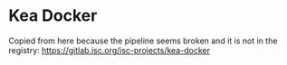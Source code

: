 # Kea Docker

Copied from here because the pipeline seems broken and it is not in the registry: https://gitlab.isc.org/isc-projects/kea-docker